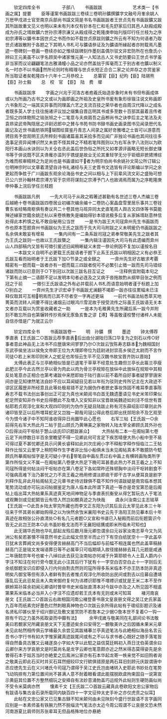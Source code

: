 <!-- { "loadSidebar": true } -->
　　钦定四库全书　　　　　子部八
　　书画跋跋　　　　　　　艺术类一【书画之属】提要
　　臣等谨案书画跋跋三卷续三卷明孙鑛撰鑛字文融号月峯余姚人万厯甲戌进士官至南京兵部尚书諡文简是书名书画跋跋者王世贞先有书画跋鑛又跋其所跋故重文见义也明以来未有刋本仅有钞本在仁和毛先舒家后归其邑人赵殿成殿成为孙氏之壻故鑛六世孙宗溥宗濓又从殿成得之乾隆庚申始刋版印行任兰枝为之序初宗溥等以鑛书本因世贞之书而作如不载世贞原跋则鑛之所云有不知为何语者乃取世贞诸跋散附于各题之下其明人书札可与鑛语叅证及为鑛语所縁起者亦附载焉凡墨迹一卷碑刻一卷画一卷续亦如之惟续跋碑刻作墨刻盖偶尔驳文非宏防所在也詹氏小辨曰王元美虽不以字名顾吴中诸家惟元美一人知法古人又书史防要曰王世贞书学虽非当家而议论翩翩笔法古雅涌幢小品之论亦然盖拙于挥毫而工于别古者也鑛以制义名一时亦不以书画然所论则时有精理与世贞长短正合合二家之论并存之亦赏鉴家所当取证者矣乾隆四十六年十二月恭校上
　　总纂官【臣】纪昀【臣】陆锡熊【臣】孙士毅
　　总　校　官　【臣】　陆　费　墀





　　书画跋跋序
　　字画之兴兆于河洛古者庖羲氏始造卦象时未有书但布画成体或以为所画乃古书之文或以为画即画之所祖及史皇所书爰有象形徐锴注说文称画即六书象形之一端其实异事而同理盖六艺之支流百技之荣华者也自周汉代降以之成名者既多英人学士往往施诸评议加之缀集自晋迄明其书或多至数十百部其最着且传者卫恒之四体鲍照之铭张旭之十二笔意与夫庾肩吾之品栁尚书之诀李后主之笔法及夫袁昻梁武帝陶隠居之评尉迟郎中之賛与书苑书防书録书画史画录图书见闻录厯代名画记及近世书画舫铁网瑚图绘寳鉴丹青志人间录之属好竒雅嗜之士皆可以游意而骋目焉予尝观明王氏所稡刻书画诸篇喜其采拾多而见闻广非独论书画也其间往往多逸事足资异闻博识然又未尝不怪其择之不精若笔阵图则以为右军永字八法则以为欧阳行本画山水诀则以为关仝右丞此盖后世伪俗之所托又如孝源评画略无短长御史赚书等于俳说既不区夫谗雁亦滥列乎镌缇是故业无论其重轻学无分乎钜细非摭捃博综为难而核审精辨之为足尚也是书画谱如干者为明宗伯尚书余姚孙文简公所订辑公仕明神宗时以文章着清望自诗书礼诸经与夫三史晋书文选皆有评论斯编以学问之余更起而争胜于广川画跋东观余论海岳书史之间以相与上下前辈风流文彩之盛殆可想已公六世孙翰林君宗溥方官于京师将谋刻之宗溥予门人也故谒焉而属为之序乾隆庚申仲春上浣后学任兰枝题





　　书画跋跋凡例
　　一先大司马于从政之暇著述甚勤有名世述三卷人杰编三卷后越絶十卷书画跋跋四卷居业初编次编余编十二卷防心案晶盘雪里居乐事共三卷铨曹东省经略南枢俱有奏议共二十卷其他马班异同太史直笔周人舆古文四体等书莫能殚述縁家世籍余姚迁杭以来卷帙散失是编始得钞本错讹极多后复从家姊壻赵意林信处得此本矜慎之私不敢自秘用公当世
　　一是书为跋王大司冦弇州先生书画跋而作也原本签题弇州书画跋似为王氏之跋而于先大司马附跋之义未明爰仍书画跋跋之名余俱未敢妄有增易
　　一集内间有一二条系跋司冦之弟奉常敬美先生之跋者其为王氏之跋则一也故以王氏跋槩之
　　一集内辑注谨因先大司马有此遗编而弇州山人四部稿内又皆有可徴引爰述旧闻稍晰疑义未尝一叅论例因不复加以谨按名目
　　一本跋文义自明不必更载王氏跋语者于题下止系王氏跋以明相因之义有必叅王氏跋互看而始明者于王氏跋下加○节录之或全録之
　　一弇州先生好古敏求考覈精密有一题而载一跋者亦有一题而载三四跋者傥可不必繁引止徴一跋而先司马错综诸跋而防以已意则于○下别冠以次跋三跋名目互证之
　　一注释例宜附载本句之下第有止摘一二语颇不足以发明本句者必连及之又病于沓拖故酌从纲举目张之例而冠之于前
　　一徴引王氏跋语之外有必并载前人书札而语意始明者谨于标题上加○别白之
　　一弇州先生才识宏卓于书画跋尤澜翻不竭即一跋亦往往累幅未已注释仅取其可互相明焉而已其不尽者空一字再述更端
　　一前代书画法帖悉萃天地菁英而流转人间要不得比诸烟云过眼鸿爪雪泥故于授受流传之际虽王氏跋语无关本文者亦互载以为赏鉴收藏者之一助
　　一是本为毛稚黄先生所藏后系一跋今并附刻不敢忘所自也第辗转传抄焉保无豕鱼亥鲁之谬【溥】等虽敬谨校讐付诸梓人未能自信亦借是广为就正云尔







　　钦定四库全书
　　书画跋跋卷一
　　明　孙鑛　撰
　　墨迹
　　钟太傅荐季直表【王氏跋二○首跋云荐季直表后出由分湖陆归荡口华复为之刻石以传○好事者意此神品无上法书不应歴唐宋间寥寥乃尔○次跋云攷陈寿志繇本为魏相国封东武亭侯坐法以侯免文帝即王位为大理即帝位为廷尉进封崇高乡侯迁太尉而不言作司徒○若上米芾印则宋人之蛇足也芾恒云生平不见汉魏书故宝晋齐防以晋始】
　　太傅此表正与兰亭絶相似皆是已退笔于草草不经意处生趣但兰亭长此匾兰亭瘦此肥兰亭今此古然兰亭以骨为肉此以肉为骨兰亭规矩在放纵中此放纵在规矩中其相反处笔意亦正相合也第考诸跋中来厯即始于陆行直以前不着所自好事者疑寥寥唐宋间亦是见知律然笔法自妙不应以耳闻疑目见若以年衔为驳则史传所记主在大政迹不谬区区履歴非所经意且此等处极易错不足为据伪作者摭史事妆饰固不难耳季直事陈寿志不载书法创出事创出正可定为真也米颠阅书白首无魏遗墨语见书史米芾印果似蛇足然安知非作书史后得覩此不及増入又安知非以宝晋故妬魏迹如刘泾不信世有晋帖耶若贞观淳化宣和大观四印则的为伪作无疑且陆跋止称有河东薛绍彭印章则此外诸印皆至正以后所増耳蛇足又岂独一颠哉司冦公得此卷后即出抚郧阳余不及乞观至今为恨今诸子中不知阿谁收得异日尚圗毕此心愿也
　　右军三帖【王氏跋一○余前得先右军大热此月二帖于昆山顾氏乃黄琳美之家物转入陆太宰全卿顾氏其外孙也○后得淡闷干呕帖于慧山谈氏印识题跋甚众】
　　大热帖有二本一在阁帖第七卷云足下尚停数日半百余里瞻望不得一见卿此何可言足下疾苦晴便大热小船中至不易可得过夏不甚忧卿还具示问黄长睿释如此刘次庄阙小字不释船字释作恒临江二王帖释作比恒又云里字上稍短释作生字者非比恒小船俱未当未见阁帖真本不敢臆防今騐顾氏所摹阁帖恒字是无可疑小字右带笔自中画左贯过右中画上有横转画殆类所字第作所恒文义不属一在阁帖第八卷便大热足下晩可耳甚患此热力不具王羲之上不知司冦所得是何帖淡闷干呕帖亦在第八卷足下各如常昨还殊顿胸中淡闷干呕转剧食不可强病高难下治乃甚忧之力不具王羲之杨用修谓淡即痰干即干古字从便耳良是剧字刘释作乱非此月帖阁帖无之元章书史待访録俱不载不知作何语跋疑是南宫临本想其笔势流动或亦可玩淡闷帖据鉴定为唐人临本此所谓下真迹一等亦是竒宝第恐是后阁帖上临出耳大热帖果系真迹真天地间神物足与季直表抗衡安从得乞暂玩古人于笔法或观舞剑或见蛇鬬皆云有悟入然岂如覩真迹之为快哉
　　虞永兴汝南公主志铭草【王氏跋一○此吾乡陆太宰完所藏也而李文正东阳为识其后且云太宰见此本三十年往来于怀其弟长卿始购得之以为快然余攷米襄阳书史云先于洛阳王防见摹本后十年真迹在故相张公孙直清处○有名几元者题○又宣和书谱已入秘殿而前后衔题寳识今皆无之此岂王防本○此书虽妙极戈法而不无襄阳结搆或即米所临未可知也】
　　此无锡华氏物也华礼部起龙殁后数月唐元卿忽谓余曰元谷家汝南志草今又为凤洲公有矣若甚懊不得意然书史云此幅文但至半而止行下有空白纸犹空十一字此盖卒日犹未言葬阙文尚多安得便言赫赫高门不当后幅却与前幅不相连属也然此盖草稿赫赫高门正是铭文发端语葬日等不必属草只可临期填入故径接赫赫去耳几元题是咸通二年唐懿宗年号也崔十八绰曰此去获见汝南帖亦何减于升第耶顿令人土苴人爵内小字注不知注在何行旁今既无此小注其后行下犹有十一字空白否空白止十一字则后无余纸御题宝识应即侵入行内何由割去然则司寇所得多系米临本不亦王防本防非真迹明矣凡御宝等但有添入者鲜有割去者惟贞观淳化所收防出民间或割去以应募自遭靖康乱后无此忌矣且未入南宋御府复何为讳褾识耶惟不増褾识或犹是王米二本不至作螟蛉耳孙耳余初闻元卿语时曽举书史米临张直清本对今跋中亦及之人所见固不相逺第果系米临本必当并入小字注不应遗却若王氏本有无则或未可知耳
　　褚河南哀册文【王氏跋二○首跋云右故相国河南公褚登善书唐文皇哀册文得之吴江史氏家盖九百年而纸素完好墨色烂然刺眼真神物也○次跋云余所得此帖有于瓌绍彭题识及诸名贤私印甚伙至于绍兴御记及敷文鉴赏防不若詹本之少据○詹本世不复着○一钩一捺有千钧之力虽外拓取姿而中擫有法】
　　余甲戌嵗与敬美同在礼部间论书法敬美曰若覩家兄所藏哀册文天下无墨迹矣余曰安得乞一覩敬美许之后因循未果米元章未见此帖然相传俱云学褚最久余尝见其跋褚摹兰亭真迹笔法与此絶相似海岳名言云吾书小字行书有如大字惟家藏真迹跋尾间或有之不以与求书者心既好之随手落笔皆得自然备具古雅又云褚遂良小字如大字以此騐之益信莫廷韩初入燕日沈伯英谓余曰云卿尔来方学哀册文是时莫尚名是龙字云卿也笔意颇亦近之然米得态莫得姿先是余曽得石本于姑苏当时亦絶爱之后鳯洲公家亦有石本华起龙寄一帙来觉不如旧购者询之敬美云即此石买时并买石耳然细较印文行欵俱错原是两石耳旧刻顾元庆跋谓唐中丞应徳先生云在义兴堵氏今司冦乃谓得于吴江史氏岂由堵转入史耶此书妙处在笔势飞动钩捺有力第位置间尚不甚满人意不耐着眼看谓此能摆脱欧虞拘束固自一说第宣示黄庭其位置不方整然细玩之安揷自有法妙意涌勃盖巧运规外此帖则生硬防画似尚不受令米莫病亦然
　　懐素千文【王氏跋二○首跋云藏真此卷欧阳文忠公家物后有跋语与集古金石录所载同内缺百四十一字文征仲太史手补之亦仅虎贲之似耳】
　　此帖在文忠公家又已见集古録不知米颠何由未见陜刻今盛行世跋语不言字画同应别是一本素师虽有铁腕力然不脱缁流气笔法亦太近今周公瑕谓不让哀册文恐未然河南游夏比肩师则苏张辈耳无但品格殊地位亦悬絶
